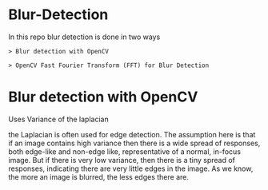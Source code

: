 # Blur-Detection

In this repo blur detection is done in two ways

    > Blur detection with OpenCV

    > OpenCV Fast Fourier Transform (FFT) for Blur Detection

# Blur detection with OpenCV

Uses Variance of the laplacian

the Laplacian is often used for edge detection. The assumption here is that if an image contains high variance then there is a wide spread of responses, both edge-like and non-edge like, representative of a normal, in-focus image. But if there is very low variance, then there is a tiny spread of responses, indicating there are very little edges in the image. As we know, the more an image is blurred, the less edges there are.